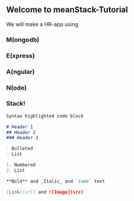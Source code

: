 ## Welcome to meanStack-Tutorial

We will make a HR-app using 

  ### M(ongodb)
  ### E(xpress)
  ### A(ngular)
  ### N(ode) 
  ### Stack!

```markdown
Syntax highlighted code block

# Header 1
## Header 2
### Header 3

- Bulleted
- List

1. Numbered
2. List

**Bold** and _Italic_ and `Code` text

[Link](url) and ![Image](src)
```
